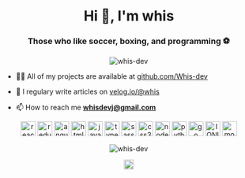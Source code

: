 <h1 align="center">Hi 👋, I'm whis</h1>
<h3 align="center">Those who like soccer, boxing, and programming ⚽</h3>
<p align="center"> <img src="https://komarev.com/ghpvc/?username=whis-dev" alt="whis-dev" /> </p>

- 👨‍💻 All of my projects are available at [github.com/Whis-dev](github.com/Whis-dev)

- 📝 I regulary write articles on [velog.io/@whis](velog.io/@whis)

- 📫 How to reach me **whisdevj@gmail.com**

<!--START_SECTION:waka-->
<!--END_SECTION:waka-->

<p align="center"><img src="https://konpa.github.io/devicon/devicon.git/icons/react/react-original.svg" alt="react" width="30" height="30"/>
<img src="https://konpa.github.io/devicon/devicon.git/icons/redux/redux-original.svg" alt="redux" width="30" height"30"/>
<img src="https://konpa.github.io/devicon/devicon.git/icons/angularjs/angularjs-original.svg" alt="angularjs" width="30" height="30"/>
<img src="https://konpa.github.io/devicon/devicon.git/icons/html5/html5-original-wordmark.svg" alt="html5" width="30" height="30"/>
<img src="https://konpa.github.io/devicon/devicon.git/icons/javascript/javascript-original.svg" alt="javascript" width="30" height="30"/>
<img src="https://konpa.github.io/devicon/devicon.git/icons/typescript/typescript-original.svg" alt="typescript" width="30" height="30"/>
<img src="https://konpa.github.io/devicon/devicon.git/icons/sass/sass-original.svg" alt="sass" width="30" height="30"/>
<img src="https://konpa.github.io/devicon/devicon.git/icons/css3/css3-original.svg" alt="css3" width="30" height="30"/>
<img src="https://konpa.github.io/devicon/devicon.git/icons/nodejs/nodejs-original.svg" alt="nodejs" width="30" height="30"/>
<img src="https://konpa.github.io/devicon/devicon.git/icons/python/python-original.svg" alt="python" width="30" height="30"/>
<img src="https://konpa.github.io/devicon/devicon.git/icons/go/go-original.svg" alt="go" width="30" height="30"/>
<img src="https://konpa.github.io/devicon/devicon.git/icons/ionic/ionic-original.svg" alt="IONIC" width="30" height="30"/>
<img src="https://konpa.github.io/devicon/devicon.git/icons/mocha/mocha-plain.svg" alt="mocha" width="30" height="30"/></p>
<p align="center"> <img src="https://github-readme-stats.vercel.app/api?username=whis-dev&show_icons=true&theme=radical" alt="whis-dev" /> </p>

<p align="center">
<a href="https://twitter.com/@whis_dev" target="blank"><img align="center" src="https://cdn.jsdelivr.net/npm/simple-icons@3.0.1/icons/twitter.svg" alt="@whis_dev" height="20" width="20" /></a>
</p>

